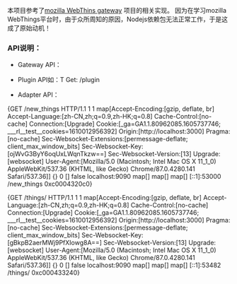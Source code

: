 本项目参考了[mozilla WebThins gateway]( https://iot.mozilla.org/gateway/#carousel-section2 )
项目的相关实现。 因为在学习mozilla WebThings平台时，由于众所周知的原因，Nodejs依赖包无法正常工作，于是这成了原始动机！

### API说明：

- Gateway API：


- Plugin API如：T Get: /plugin


- Adapter API：

{GET /new_things HTTP/1.1 1 1 map[Accept-Encoding:[gzip, deflate, br]
Accept-Language:[zh-CN,zh;q=0.9,zh-HK;q=0.8] Cache-Control:[no-cache] Connection:[Upgrade]
Cookie:[_ga=GA1.1.80962085.1605737746; ___rl__test__cookies=1610012956392] Origin:[http://localhost:3000] 
Pragma:[no-cache] Sec-Websocket-Extensions:[permessage-deflate; client_max_window_bits]
Sec-Websocket-Key:[ojWvG3ByY6oqUxLWqnTkzw==] Sec-Websocket-Version:[13] Upgrade:[websocket]
User-Agent:[Mozilla/5.0 (Macintosh; Intel Mac OS X 11_1_0) AppleWebKit/537.36 (KHTML, like Gecko) Chrome/87.0.4280.141 Safari/537.36]]
{} <nil> 0 [] false localhost:9090 map[] map[] <nil> map[] [::1]:53000 /new_things <nil> <nil> <nil>
0xc0004320c0}

{GET /things/ HTTP/1.1 1 1 map[Accept-Encoding:[gzip, deflate, br] Accept-Language:[zh-CN,zh;q=0.9,zh-HK;q=0.8]
Cache-Control:[no-cache] Connection:[Upgrade] Cookie:[_ga=GA1.1.80962085.1605737746; ___rl__test__cookies=1610012956392]
Origin:[http://localhost:3000] Pragma:[no-cache] Sec-Websocket-Extensions:[permessage-deflate; client_max_window_bits]
Sec-Websocket-Key:[gBkpB2aerMWj9PfXIowg8A==] Sec-Websocket-Version:[13] Upgrade:[websocket]
User-Agent:[Mozilla/5.0 (Macintosh; Intel Mac OS X 11_1_0) AppleWebKit/537.36 (KHTML, like Gecko) Chrome/87.0.4280.141 Safari/537.36]]
{} <nil> 0 [] false localhost:9090 map[] map[] <nil> map[] [::1]:53482 /things/ <nil> <nil> <nil> 0xc000433240}